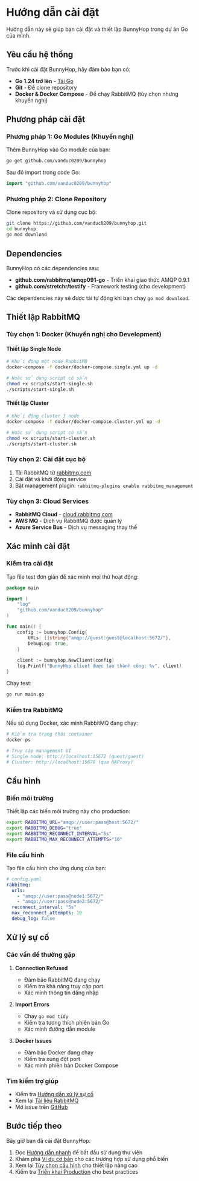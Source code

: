 # Hướng dẫn cài đặt

Hướng dẫn này sẽ giúp bạn cài đặt và thiết lập BunnyHop trong dự án Go của mình.

## Yêu cầu hệ thống

Trước khi cài đặt BunnyHop, hãy đảm bảo bạn có:

- **Go 1.24 trở lên** - [Tải Go](https://golang.org/dl/)
- **Git** - Để clone repository
- **Docker & Docker Compose** - Để chạy RabbitMQ (tùy chọn nhưng khuyến nghị)

## Phương pháp cài đặt

### Phương pháp 1: Go Modules (Khuyến nghị)

Thêm BunnyHop vào Go module của bạn:

```bash
go get github.com/vanduc0209/bunnyhop
```

Sau đó import trong code Go:

```go
import "github.com/vanduc0209/bunnyhop"
```

### Phương pháp 2: Clone Repository

Clone repository và sử dụng cục bộ:

```bash
git clone https://github.com/vanduc0209/bunnyhop.git
cd bunnyhop
go mod download
```

## Dependencies

BunnyHop có các dependencies sau:

- **github.com/rabbitmq/amqp091-go** - Triển khai giao thức AMQP 0.9.1
- **github.com/stretchr/testify** - Framework testing (cho development)

Các dependencies này sẽ được tải tự động khi bạn chạy `go mod download`.

## Thiết lập RabbitMQ

### Tùy chọn 1: Docker (Khuyến nghị cho Development)

#### Thiết lập Single Node

```bash
# Khởi động một node RabbitMQ
docker-compose -f docker/docker-compose.single.yml up -d

# Hoặc sử dụng script có sẵn
chmod +x scripts/start-single.sh
./scripts/start-single.sh
```

#### Thiết lập Cluster

```bash
# Khởi động cluster 3 node
docker-compose -f docker/docker-compose.cluster.yml up -d

# Hoặc sử dụng script có sẵn
chmod +x scripts/start-cluster.sh
./scripts/start-cluster.sh
```

### Tùy chọn 2: Cài đặt cục bộ

1. Tải RabbitMQ từ [rabbitmq.com](https://www.rabbitmq.com/download.html)
2. Cài đặt và khởi động service
3. Bật management plugin: `rabbitmq-plugins enable rabbitmq_management`

### Tùy chọn 3: Cloud Services

- **RabbitMQ Cloud** - [cloud.rabbitmq.com](https://www.cloudamqp.com/)
- **AWS MQ** - Dịch vụ RabbitMQ được quản lý
- **Azure Service Bus** - Dịch vụ messaging thay thế

## Xác minh cài đặt

### Kiểm tra cài đặt

Tạo file test đơn giản để xác minh mọi thứ hoạt động:

```go
package main

import (
    "log"
    "github.com/vanduc0209/bunnyhop"
)

func main() {
    config := bunnyhop.Config{
        URLs: []string{"amqp://guest:guest@localhost:5672/"},
        DebugLog: true,
    }
    
    client := bunnyhop.NewClient(config)
    log.Printf("BunnyHop client được tạo thành công: %v", client)
}
```

Chạy test:

```bash
go run main.go
```

### Kiểm tra RabbitMQ

Nếu sử dụng Docker, xác minh RabbitMQ đang chạy:

```bash
# Kiểm tra trạng thái container
docker ps

# Truy cập management UI
# Single node: http://localhost:15672 (guest/guest)
# Cluster: http://localhost:15670 (qua HAProxy)
```

## Cấu hình

### Biến môi trường

Thiết lập các biến môi trường này cho production:

```bash
export RABBITMQ_URL="amqp://user:pass@host:5672/"
export RABBITMQ_DEBUG="true"
export RABBITMQ_RECONNECT_INTERVAL="5s"
export RABBITMQ_MAX_RECONNECT_ATTEMPTS="10"
```

### File cấu hình

Tạo file cấu hình cho ứng dụng của bạn:

```yaml
# config.yaml
rabbitmq:
  urls:
    - "amqp://user:pass@node1:5672/"
    - "amqp://user:pass@node2:5672/"
  reconnect_interval: "5s"
  max_reconnect_attempts: 10
  debug_log: false
```

## Xử lý sự cố

### Các vấn đề thường gặp

1. **Connection Refused**
   - Đảm bảo RabbitMQ đang chạy
   - Kiểm tra khả năng truy cập port
   - Xác minh thông tin đăng nhập

2. **Import Errors**
   - Chạy `go mod tidy`
   - Kiểm tra tương thích phiên bản Go
   - Xác minh đường dẫn module

3. **Docker Issues**
   - Đảm bảo Docker đang chạy
   - Kiểm tra xung đột port
   - Xác minh phiên bản Docker Compose

### Tìm kiếm trợ giúp

- Kiểm tra [Hướng dẫn xử lý sự cố](troubleshooting.md)
- Xem lại [Tài liệu RabbitMQ](https://www.rabbitmq.com/documentation.html)
- Mở issue trên [GitHub](https://github.com/vanduc0209/bunnyhop/issues)

## Bước tiếp theo

Bây giờ bạn đã cài đặt BunnyHop:

1. Đọc [Hướng dẫn nhanh](quickstart.md) để bắt đầu sử dụng thư viện
2. Khám phá [Ví dụ cơ bản](examples/basic.md) cho các trường hợp sử dụng phổ biến
3. Xem lại [Tùy chọn cấu hình](configuration.md) cho thiết lập nâng cao
4. Kiểm tra [Triển khai Production](production.md) cho best practices 